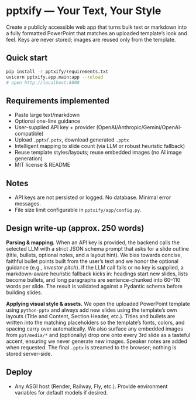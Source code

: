 # pptxify — Your Text, Your Style

Create a publicly accessible web app that turns bulk text or markdown into a fully formatted PowerPoint
that matches an uploaded template’s look and feel. Keys are never stored; images are reused only from the template.

## Quick start

```bash
pip install -r pptxify/requirements.txt
uvicorn pptxify.app.main:app --reload
# open http://localhost:8000
```

## Requirements implemented
- Paste large text/markdown
- Optional one-line guidance
- User-supplied API key + provider (OpenAI/Anthropic/Gemini/OpenAI-compatible)
- Upload `.pptx`/`.potx`, download generated `.pptx`
- Intelligent mapping to slide count (via LLM or robust heuristic fallback)
- Reuse template styles/layouts; reuse embedded images (no AI image generation)
- MIT license & README

## Notes
- API keys are not persisted or logged. No database. Minimal error messages.
- File size limit configurable in `pptxify/app/config.py`.

## Design write-up (approx. 250 words)
**Parsing & mapping.** When an API key is provided, the backend calls the selected LLM with a strict JSON schema
prompt that asks for a slide outline (title, bullets, optional notes, and a layout hint). We bias towards concise,
faithful bullet points built from the user’s text and we honor the optional guidance (e.g., *investor pitch*).
If the LLM call fails or no key is supplied, a markdown-aware heuristic fallback kicks in: headings start new slides,
lists become bullets, and long paragraphs are sentence-chunked into 60–110 words per slide. The result is validated
against a Pydantic schema before building slides.

**Applying visual style & assets.** We open the uploaded PowerPoint template using `python-pptx` and always add new
slides using the template’s own layouts (Title and Content, Section Header, etc.). Titles and bullets are written
into the matching placeholders so the template’s fonts, colors, and spacing carry over automatically. We also surface
any embedded images from `ppt/media/*` and (optionally) drop one onto every 3rd slide as a tasteful accent, ensuring
we never generate new images. Speaker notes are added when requested. The final `.pptx` is streamed to the browser;
nothing is stored server-side.

## Deploy
- Any ASGI host (Render, Railway, Fly, etc.). Provide environment variables for default models if desired.
